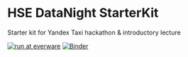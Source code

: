 # HSE DataNight StarterKit

Starter kit for Yandex Taxi hackathon & introductory lecture

[![run at everware](https://img.shields.io/badge/run%20me-@everware-blue.svg?style=flat)](https://everware.rep.school.yandex.net/hub/oauth_login?repourl=http://mybinder.org/repo/justheuristic/HSE-DataNight-StarterKit)
[![Binder](http://mybinder.org/badge.svg)](http://mybinder.org/repo/justheuristic/HSE-DataNight-StarterKit) 
